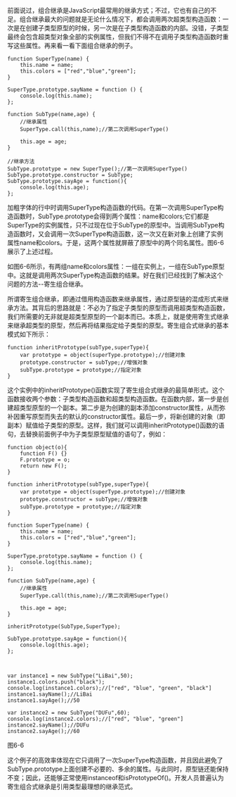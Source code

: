 前面说过，组合继承是JavaScript最常用的继承方式；不过，它也有自己的不足。组合继承最大的问题就是无论什么情况下，都会调用两次超类型构造函数：一次是在创建子类型原型的时候，另一次是在子类型构造函数的内部。没错，子类型最终会包含超类型对象全部的实例属性，但我们不得不在调用子类型构造函数时重写这些属性。再来看一看下面组合继承的例子。

    function SuperType(name) {
        this.name = name;
        this.colors = ["red","blue","green"];
    }

    SuperType.prototype.sayName = function () {
        console.log(this.name);
    };

    function SubType(name,age) {
        //继承属性
        SuperType.call(this,name);//第二次调用SuperType()

        this.age = age;
    }

    //继承方法
    SubType.prototype = new SuperType();//第一次调用SuperType()
    SubType.prototype.constructor = SubType;
    SubType.prototype.sayAge = function(){
        console.log(this.age);
    };
    
加粗字体的行中时调用SuperType构造函数的代码。在第一次调用SuperType构造函数时，SubType.prototype会得到两个属性：name和colors;它们都是SuperType的实例属性，只不过现在位于SubType的原型中。当调用SubType构造函数时，又会调用一次SuperType构造函数，这一次又在新对象上创建了实例属性name和colors。于是，这两个属性就屏蔽了原型中的两个同名属性。图6-6展示了上述过程。


如图6-6所示，有两组name和colors属性：一组在实例上，一组在SubType原型中。这就是调用两次SuperType构造函数的结果。好在我们已经找到了解决这个问题的方法--寄生组合继承。

所谓寄生组合继承，即通过借用构造函数来继承属性，通过原型链的混成形式来继承方法。其背后的思路就是：不必为了指定子类型的原型而调用超类型构造函数，我们所需要的无非就是超类型原型的一个副本而已。本质上，就是使用寄生式继承来继承超类型的原型，然后再将结果指定给子类型的原型。寄生组合式继承的基本模式如下所示：

    function inheritPrototype(subType,superType){
        var prototype = object(superType.prototype);//创建对象
        prototype.constructor = subType;//增强对象
        subType.prototype = prototype;//指定对象
    }

这个实例中的inheritPrototype()函数实现了寄生组合式继承的最简单形式。这个函数接收两个参数：子类型构造函数和超类型构造函数。在函数内部，第一步是创建超类型原型的一个副本。第二步是为创建的副本添加constructor属性，从而弥补因重写原型而失去的默认的constructor属性。最后一步，将新创建的对象（即副本）赋值给子类型的原型。这样，我们就可以调用inheritPrototype()函数的语句，去替换前面例子中为子类型原型赋值的语句了，例如：

    function object(o){
        function F() {}
        F.prototype = o;
        return new F();
    }
        
    function inheritPrototype(subType,superType){
        var prototype = object(superType.prototype);//创建对象
        prototype.constructor = subType;//增强对象
        subType.prototype = prototype;//指定对象
    }
    
    function SuperType(name) {
        this.name = name;
        this.colors = ["red","blue","green"];
    }
    
    SuperType.prototype.sayName = function () {
        console.log(this.name);
    };
    
    function SubType(name,age) {
        //继承属性
        SuperType.call(this,name);//第二次调用SuperType()
    
        this.age = age;
    }
    
    inheritPrototype(SubType,SuperType);
    
    SubType.prototype.sayAge = function(){
        console.log(this.age);
    };
    
    
    
    var instance1 = new SubType("LiBai",50);
    instance1.colors.push("black");
    console.log(instance1.colors);//["red", "blue", "green", "black"]
    instance1.sayName();//LiBai
    instance1.sayAge();//50
    
    var instance2 = new SubType("DUFu",60);
    console.log(instance2.colors);//["red", "blue", "green"]
    instance2.sayName();//DUFu
    instance2.sayAge();//60

图6-6


这个例子的高效率体现在它只调用了一次SuperType构造函数，并且因此避免了SubType.prototype上面创建不必要的、多余的属性。与此同时，原型链还能保持不变；因此，还能够正常使用instanceof和isPrototypeOf()。开发人员普遍认为寄生组合式继承是引用类型最理想的继承范式。






 
    
    
